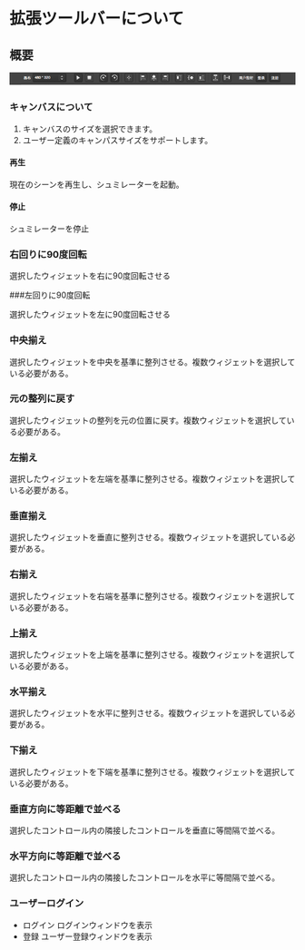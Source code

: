 # 拡張ツールバーについて

## 概要
![](./res/tool_bar.png)

### キャンバスについて   

1. キャンバスのサイズを選択できます。
2. ユーザー定義のキャンパスサイズをサポートします。

#### 再生

現在のシーンを再生し、シュミレーターを起動。

#### 停止

シュミレーターを停止

### 右回りに90度回転

選択したウィジェットを右に90度回転させる

###左回りに90度回転

選択したウィジェットを左に90度回転させる

### 中央揃え

選択したウィジェットを中央を基準に整列させる。複数ウィジェットを選択している必要がある。

### 元の整列に戻す
 
選択したウィジェットの整列を元の位置に戻す。複数ウィジェットを選択している必要がある。
 
### 左揃え   

選択したウィジェットを左端を基準に整列させる。複数ウィジェットを選択している必要がある。

### 垂直揃え  

選択したウィジェットを垂直に整列させる。複数ウィジェットを選択している必要がある。

### 右揃え   
 
選択したウィジェットを右端を基準に整列させる。複数ウィジェットを選択している必要がある。

### 上揃え

選択したウィジェットを上端を基準に整列させる。複数ウィジェットを選択している必要がある。
   
### 水平揃え
 
選択したウィジェットを水平に整列させる。複数ウィジェットを選択している必要がある。
  
### 下揃え   
 
選択したウィジェットを下端を基準に整列させる。複数ウィジェットを選択している必要がある。
  
### 垂直方向に等距離で並べる

選択したコントロール内の隣接したコントロールを垂直に等間隔で並べる。
 
### 水平方向に等距離で並べる

選択したコントロール内の隣接したコントロールを水平に等間隔で並べる。

### ユーザーログイン

- ログイン
	ログインウィンドウを表示
- 登録
	ユーザー登録ウィンドウを表示
